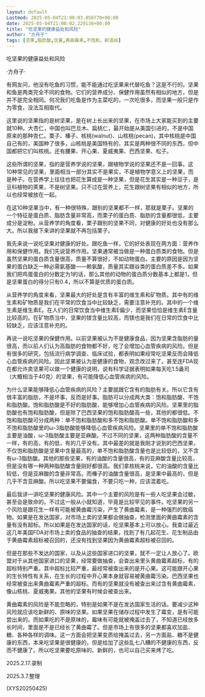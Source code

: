 ```yaml
---
layout: default
Lastmod: 2025-05-04T21:00:03.056770+00:00
date: 2025-05-04T21:00:02.229136+00:00
title: "吃坚果的健康益处和风险"
author: "方舟子"
tags: [坚果,脂肪酸,含量,黄曲霉素,不饱和，新语丝]
---
```


吃坚果的健康益处和风险

·方舟子·

有网友问，他没有吃鱼的习惯，能不能通过吃坚果来代替吃鱼？这是不行的。坚果和鱼是两类完全不同的食物。它们的营养成分、保健作用虽然有相似的地方，但是并不是完全相同。何况我们吃鱼是作为主菜吃的，一次吃很多，而坚果一般只是作为零食，没法互相取代。

这里说的坚果指的是树坚果，是在树上长出来的坚果，在市场上大家能买到的主要就10种。大杏仁，中国也叫巴旦木、扁桃仁，最开始是从美国引进的，不是中国原来的那种杏仁。栗子、榛子、核桃(walnut)、山核桃(pecan)，其中核桃是中国自己有的，美国种了很多，山核桃是美国特有的，其实是两种很不同的东西，但中国都把它们叫核桃。还有腰果、开心果、夏威夷果、巴西坚果、松子。

这些所谓的坚果，指的是营养学说的坚果，跟植物学说的坚果还不是一回事。这10种常见的坚果，里面相当一部分其实不是果实，不是植物学意义上的坚果，而是种子。在营养学上往往也把花生算成是一种坚果，但是花生其实是一种豆子，是豆科植物的荚果，不是树坚果。只不过在营养上，花生跟树坚果有相似的地方，所以也经常被放在一起。

在这10种坚果当中，有一种很特殊，跟别的坚果都不一样，那就是栗子。坚果的一个特征是蛋白质、脂肪含量非常高，而栗子的蛋白质、脂肪的含量都很低，主要成分是淀粉。从营养学的角度看，栗子跟别的坚果不同，对健康的好处也没有那么大。所以我接下来讲的坚果就不再包括栗子。

我先来说一说吃坚果对健康的好处。跟吃鱼一样，它的好处表现在两方面：营养作用和保健作用。我们先说营养作用。坚果通常被当做是一种蛋白质类的食物。但是虽然坚果的蛋白质含量很高，质量不算很好，不如动物蛋白。主要的原因是因为坚果的蛋白缺乏一种必需氨基酸——赖氨酸，质量其实跟谷类的蛋白质差不多。如果我们把鸡蛋蛋白的分数定为1的话，那么其他的动物的蛋白质分数基本上都是1，但是坚果蛋白的得分只有0.4，所以不算是优质的蛋白质。

从营养学的角度来看，坚果最大的好处是含有丰富的维生素和矿物质。其中有的维生素和矿物质是我们在平常的饮食当中比较缺乏，需要注意补充的。其中的一个维生素是维生素E。在人们的日常饮食当中维生素E偏少，而坚果恰恰是维生素E含量比较高的。在矿物质当中，坚果的镁含量比较高，而镁也是我们在日常的饮食中比较缺乏，应该注意补充的。

再说一说吃坚果的保健作用。以前坚果被认为不是健康食品，因为坚果含脂肪的量很高，而以前人们认为高脂肪的食物都不好，吃了会增加心血管疾病的风险。但是有很多的研究，包括流行病学调查、临床试验，都表明如果经常吃坚果反而会降低心血管疾病的风险。因此坚果被认为是健康的食物，观念改过来了。甚至连FDA现在都允许卖坚果可以做一个健康的说明，说有科学证据表明如果每天吃1.5盎司（大概相当于40克）的坚果，有可能降低心血管疾病的风险。

为什么坚果能够降低心血管疾病的风险？主要就跟它含有的脂肪有关。所以它含有很丰富的脂肪，不是坏事，反而是好事。脂肪可以分成两大类：饱和脂肪酸、不饱和脂肪酸。饱和脂肪酸是不好的脂肪酸，能够增加心血管疾病的风险。坚果里的脂肪酸也有饱和脂肪酸，但是除了巴西坚果的饱和脂肪酸高一些，其他的都很低。不饱和脂肪酸可分成两种：单不饱和脂肪酸和多不饱和脂肪酸。单不饱和脂肪酸和多不饱和脂肪酸里的ω-3脂肪酸能够降低心血管疾病风险。坚果里的单不饱和脂肪酸主要是油酸，ω-3脂肪酸主要是亚麻酸。不过不同的坚果，这两种脂肪酸的含量不一样，有的高，有的低，有的几乎没有。其中最差的就是我刚才说到的巴西坚果，不仅饱和脂肪酸是坚果中含量最高的，单不饱和脂肪酸含量也是比较低的，又不含有ω-3脂肪酸。其他的那些坚果，有的油酸的含量很高，有的亚麻酸含量比较高，但是没有哪一种两种脂肪酸含量刚好都很高。我们拿核桃来说，它的油酸的含量比较低，但是亚麻酸的含量非常高。而榛子的油酸含量很高，是坚果中最高的，但是几乎不含亚麻酸。所以吃坚果不要偏食，不要只吃一种，应该混着吃。

最后我讲一讲吃坚果的健康风险。其中一个主要的风险是有一些人吃坚果会过敏，甚至会是致命的。不过这一般从小就知道，毕竟是比较罕见的事件。吃坚果的另一个风险是跟花生一样有可能被黄曲霉污染，产生了黄曲霉素，是一种强烈的致癌物。如果是在发达国家，对市场上卖的坚果都会做抽查，检测里面的黄曲霉素的含量有没有超标。所以如果是在发达国家的话，吃坚果基本上可以放心。我查过最近这几年美国FDA对市场上卖的食品的抽查的结果，找到了有几起花生、花生制品由于黄曲霉素超标被召回的，还没有找到坚果因为黄曲霉素超标被召回的。

但是在那些不发达的国家，以及从这些国家进口的坚果，就不一定让人放心了。欧盟对于从其他国家进口的坚果，经常要做抽查，会查出来里头黄曲霉素超标，有的超标特别严重。其中超标比较严重，最经常被查出来的是开心果。这可能跟开心果的生长特性有关系，在生长的过程中开心果本身就容易被黄曲霉污染。巴西坚果也经常被查出来黄曲霉素严重的超标。而有的坚果就没有被查出来过含有黄曲霉素，像山核桃、夏威夷果。其他的坚果有时候会被查出来。

黄曲霉素的风险是不能忽略的，特别是如果不是在发达国家生活的话。要减少这种风险就应该吃新鲜的、原味的坚果。如果坚果在储存过程中发生了霉变，是有可能尝出来的。而如果吃的不是原味的，霉味有可能就被掩盖过去了，不知道已经放多长时间，里面是不是已经长了黄曲霉了。但是市场上有很多的坚果都喜欢加盐、糖、各种各样的调味。这一方面会把坚果变质给掩盖过去，另一方面盐、糖不是健康的东西，本来吃坚果是很健康的，但是给加了这些乱七八糟的不健康的东西，反而不健康了。所以吃坚果要吃原味的、新鲜的，也可以自己买来烤了吃。

2025.2.17.录制

2025.3.7.整理

(XYS20250425)

